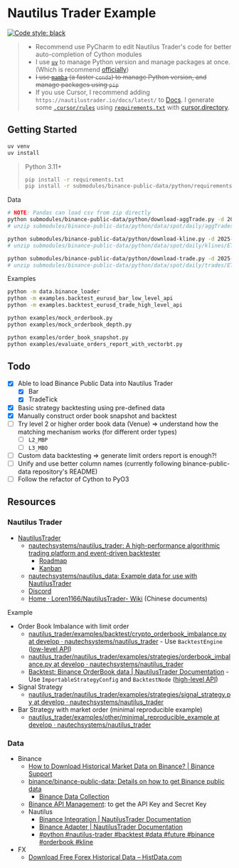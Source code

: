 # Nautilus Trader Example

[![Code style: black](https://img.shields.io/badge/code%20style-black-000000.svg)](https://github.com/psf/black)

> - Recommend use PyCharm to edit Nautilus Trader's code for better auto-completion of Cython modules
> - I use [`uv`](https://github.com/astral-sh/uv) to manage Python version and manage packages at once. (Which is recommend [officially](https://nautilustrader.io/docs/latest/developer_guide/environment_setup))
> - ~~I use [`mamba`](https://github.com/mamba-org/mamba) (a faster `conda`) to manage Python version, and manage packages using `pip`~~
> - If you use Cursor, I recommend adding `https://nautilustrader.io/docs/latest/` to [Docs](https://docs.cursor.com/context/@-symbols/@-docs#manage-custom-docs). I generate some [`.cursor/rules`](./.cursor/rules/) using [`requirements.txt`](requirements.txt) with [cursor.directory](https://cursor.directory/generate).

## Getting Started

```bash
uv venv
uv install
```

> Python 3.11+
>
> ```bash
> pip install -r requirements.txt
> pip install -r submodules/binance-public-data/python/requirements.txt
> ```

Data

```bash
# NOTE: Pandas can load csv from zip directly
python submodules/binance-public-data/python/download-aggTrade.py -d 2025-01-01 -s ETHUSDT -t spot
# unzip submodules/binance-public-data/python/data/spot/daily/aggTrades/ETHUSDT/ETHUSDT-aggTrades-2025-01-01.zip -d submodules/binance-public-data/python/data/spot/daily/aggTrades/ETHUSDT/

python submodules/binance-public-data/python/download-kline.py -d 2025-01-01 -s ETHUSDT -t spot -i 1s
# unzip submodules/binance-public-data/python/data/spot/daily/klines/ETHUSDT/1s/ETHUSDT-1s-2025-01-01.zip -d submodules/binance-public-data/python/data/spot/daily/klines/ETHUSDT/1s/

python submodules/binance-public-data/python/download-trade.py -d 2025-01-01 -s ETHUSDT -t spot
# unzip submodules/binance-public-data/python/data/spot/daily/trades/ETHUSDT/ETHUSDT-trades-2025-01-01.zip -d submodules/binance-public-data/python/data/spot/daily/trades/ETHUSDT/
```

Examples

```bash
python -m data.binance_loader
python -m examples.backtest_eurusd_bar_low_level_api
python -m examples.backtest_eurusd_trade_high_level_api

python examples/mock_orderbook.py
python examples/mock_orderbook_depth.py

python examples/order_book_snapshot.py
python examples/evaluate_orders_report_with_vectorbt.py
```

## Todo

- [X] Able to load Binance Public Data into Nautilus Trader
  - [X] Bar
  - [X] TradeTick
- [X] Basic strategy backtesting using pre-defined data
- [X] Manually construct order book snapshot and backtest
- [ ] Try level 2 or higher order book data (Venue) => understand how the matching mechanism works (for different order types)
  - [ ] `L2_MBP`
  - [ ] `L3_MBO`
- [ ] Custom data backtesting => generate limit orders report is enough?!
- [ ] Unify and use better column names (currently following binance-public-data repository's README)
- [ ] Follow the refactor of Cython to PyO3

## Resources

### Nautilus Trader

- [NautilusTrader](https://nautilustrader.io/)
  - [nautechsystems/nautilus_trader: A high-performance algorithmic trading platform and event-driven backtester](https://github.com/nautechsystems/nautilus_trader)
    - [Roadmap](https://github.com/nautechsystems/nautilus_trader/blob/develop/ROADMAP.md)
    - [Kanban](https://github.com/orgs/nautechsystems/projects/3)
  - [nautechsystems/nautilus_data: Example data for use with NautilusTrader](https://github.com/nautechsystems/nautilus_data/)
  - [Discord](https://discord.com/invite/AUWVs3XaCS)
  - [Home · Loren1166/NautilusTrader- Wiki](https://github.com/Loren1166/NautilusTrader-/wiki) (Chinese documents)

Example

- Order Book Imbalance with limit order
  - [nautilus_trader/examples/backtest/crypto_orderbook_imbalance.py at develop · nautechsystems/nautilus_trader](https://github.com/nautechsystems/nautilus_trader/blob/develop/examples/backtest/crypto_orderbook_imbalance.py) - Use `BacktestEngine` ([low-level API](https://nautilustrader.io/docs/latest/getting_started/backtest_low_level/))
  - [nautilus_trader/nautilus_trader/examples/strategies/orderbook_imbalance.py at develop · nautechsystems/nautilus_trader](https://github.com/nautechsystems/nautilus_trader/blob/develop/nautilus_trader/examples/strategies/orderbook_imbalance.py#L78)
  - [Backtest: Binance OrderBook data | NautilusTrader Documentation](https://nautilustrader.io/docs/latest/tutorials/backtest_binance_orderbook) - Use `ImportableStrategyConfig` and `BacktestNode` ([high-level API](https://nautilustrader.io/docs/latest/getting_started/backtest_high_level/))
- Signal Strategy
  - [nautilus_trader/nautilus_trader/examples/strategies/signal_strategy.py at develop · nautechsystems/nautilus_trader](https://github.com/nautechsystems/nautilus_trader/blob/develop/nautilus_trader/examples/strategies/signal_strategy.py)
- Bar Strategy with market order (minimal reproducible example)
  - [nautilus_trader/examples/other/minimal_reproducible_example at develop · nautechsystems/nautilus_trader](https://github.com/nautechsystems/nautilus_trader/tree/develop/examples/other/minimal_reproducible_example)

### Data

- Binance
  - [How to Download Historical Market Data on Binance? | Binance Support](https://www.binance.com/en/support/faq/how-to-download-historical-market-data-on-binance-5810ae42176b4770b880ce1f14932262)
  - [binance/binance-public-data: Details on how to get Binance public data](https://github.com/binance/binance-public-data)
    - [Binance Data Collection](https://data.binance.vision/?prefix=data/spot/daily/trades/BTCUSDT/)
  - [Binance API Management](https://www.binance.com/en/my/settings/api-management): to get the API Key and Secret Key
  - Nautilus
    - [Binance Integration | NautilusTrader Documentation](https://nautilustrader.io/docs/latest/integrations/binance)
    - [Binance Adapter | NautilusTrader Documentation](https://nautilustrader.io/docs/latest/api_reference/adapters/binance/)
    - [#python #nautilus-trader #backtest #data #future #binance #orderbook #kline](https://gist.github.com/seongs1024/237ed08e9dae5b55bdd5c7a320c9c477)
- FX
  - [Download Free Forex Historical Data – HistData.com](https://www.histdata.com/download-free-forex-historical-data/?/ascii/tick-data-quotes/)
